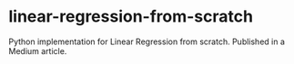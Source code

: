 # linear-regression-from-scratch
Python implementation for Linear Regression from scratch. Published in a Medium article.

